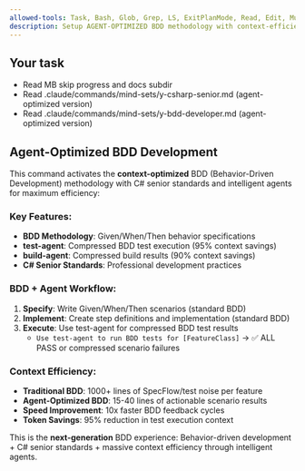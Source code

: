 ```yaml
---
allowed-tools: Task, Bash, Glob, Grep, LS, ExitPlanMode, Read, Edit, MultiEdit, Write, NotebookRead, NotebookEdit, WebFetch, TodoWrite, WebSearch, mcp__zen__chat, mcp__zen__thinkdeep, mcp__zen__planner, mcp__zen__consensus, mcp__zen__codereview, mcp__zen__precommit, mcp__zen__debug, mcp__zen__secaudit, mcp__zen__docgen, mcp__zen__analyze, mcp__zen__refactor, mcp__zen__tracer, mcp__zen__testgen, mcp__zen__challenge, mcp__zen__listmodels, mcp__zen__version, mcp__brave-search__brave_web_search, mcp__brave-search__brave_local_search, mcp__sequential-thinking__sequentialthinking, mcp__context7__resolve-library-id, mcp__context7__get-library-docs, ListMcpResourcesTool, ReadMcpResourceTool, mcp__vs-mcp__GetDocumentOutline, mcp__vs-mcp__FindSymbols, mcp__vs-mcp__GetSymbolAtLocation, mcp__vs-mcp__FindSymbolDefinition, mcp__vs-mcp__ExecuteCommand, mcp__vs-mcp__GetProjectReferences, mcp__vs-mcp__GetMethodCalls, mcp__vs-mcp__CheckSelection, mcp__vs-mcp__FindSymbolUsages, mcp__vs-mcp__GetActiveFile, mcp__vs-mcp__ExecuteAsyncTest, mcp__vs-mcp__GetSelection, mcp__vs-mcp__GetSolutionTree, mcp__vs-mcp__GetInheritance, mcp__vs-mcp__TranslatePath, mcp__vs-mcp__GetMethodCallers, mcp__lmt__validateMermaidDiagram, mcp__cvm__load, mcp__cvm__loadFile, mcp__cvm__start, mcp__cvm__getTask, mcp__cvm__submitTask, mcp__cvm__status, mcp__cvm__list_executions, mcp__cvm__get_execution, mcp__cvm__set_current, mcp__cvm__delete_execution, mcp__cvm__list_programs, mcp__cvm__delete_program, mcp__cvm__restart
description: Setup AGENT-OPTIMIZED BDD methodology with context-efficient test execution and C# senior standards
---
```


## Your task

- Read MB skip progress and docs subdir
- Read .claude/commands/mind-sets/y-csharp-senior.md (agent-optimized version)
- Read .claude/commands/mind-sets/y-bdd-developer.md (agent-optimized version)

## Agent-Optimized BDD Development

This command activates the **context-optimized** BDD (Behavior-Driven Development) methodology with C# senior standards and intelligent agents for maximum efficiency:

### Key Features:
- **BDD Methodology**: Given/When/Then behavior specifications
- **test-agent**: Compressed BDD test execution (95% context savings)
- **build-agent**: Compressed build results (90% context savings)
- **C# Senior Standards**: Professional development practices

### BDD + Agent Workflow:
1. **Specify**: Write Given/When/Then scenarios (standard BDD)
2. **Implement**: Create step definitions and implementation (standard BDD)
3. **Execute**: Use test-agent for compressed BDD test results
   - `Use test-agent to run BDD tests for [FeatureClass]` → ✅ ALL PASS or compressed scenario failures

### Context Efficiency:
- **Traditional BDD**: 1000+ lines of SpecFlow/test noise per feature
- **Agent-Optimized BDD**: 15-40 lines of actionable scenario results
- **Speed Improvement**: 10x faster BDD feedback cycles
- **Token Savings**: 95% reduction in test execution context

This is the **next-generation** BDD experience: Behavior-driven development + C# senior standards + massive context efficiency through intelligent agents.